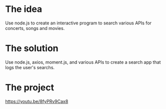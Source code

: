 # The idea
Use node.js to create an interactive program to search various APIs for concerts, songs and movies.

# The solution
Use node.js, axios, moment.js, and various APIs to create a search app that logs the user's searchs.

# The project
https://youtu.be/8fyPRv9Cax8
